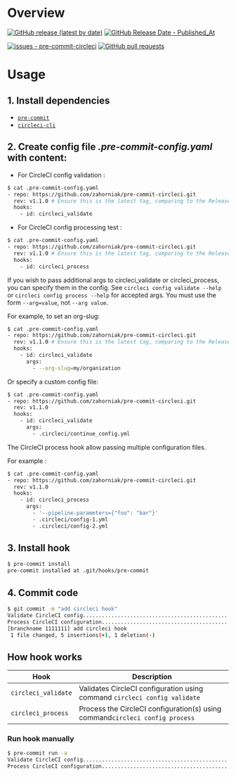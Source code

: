 # Overview

[![GitHub release (latest by date)](https://img.shields.io/github/v/release/zahorniak/pre-commit-circleci?label=latest%20release)](https://github.com/zahorniak/pre-commit-circleci/releases/)
[![GitHub Release Date - Published_At](https://img.shields.io/github/release-date/zahorniak/pre-commit-circleci)](https://github.com/zahorniak/pre-commit-circleci/releases/)

[![issues - pre-commit-circleci](https://img.shields.io/github/issues/zahorniak/pre-commit-circleci)](https://github.com/zahorniak/pre-commit-circleci/issues)
[![GitHub pull requests](https://img.shields.io/github/issues-pr/zahorniak/pre-commit-circleci)](https://github.com/zahorniak/pre-commit-circleci/pulls)

# Usage

## 1. Install dependencies

- [`pre-commit`](https://pre-commit.com/#install)
- [`circleci-cli`](https://circleci.com/docs/2.0/local-cli/#installation)

## 2. Create config file _.pre-commit-config.yaml_ with content:

- For CircleCI config validation :

```bash
$ cat .pre-commit-config.yaml
- repo: https://github.com/zahorniak/pre-commit-circleci.git
  rev: v1.1.0 # Ensure this is the latest tag, comparing to the Releases tab
  hooks:
    - id: circleci_validate
```

- For CircleCI config processing test :

```bash
$ cat .pre-commit-config.yaml
- repo: https://github.com/zahorniak/pre-commit-circleci.git
  rev: v1.1.0 # Ensure this is the latest tag, comparing to the Releases tab
  hooks:
    - id: circleci_process
```

If you wish to pass additional args to circleci_validate or circleci_process,
you can specify them in the config. See `circleci config validate --help` or
`circleci config process --help` for accepted args. You must use the form
`--arg=value`, not `--arg value`.

For example, to set an org-slug:

```bash
$ cat .pre-commit-config.yaml
- repo: https://github.com/zahorniak/pre-commit-circleci.git
  rev: v1.1.0 # Ensure this is the latest tag, comparing to the Releases tab
  hooks:
    - id: circleci_validate
      args:
        - --org-slug=my/organization
```

Or specify a custom config file:

```bash
$ cat .pre-commit-config.yaml
- repo: https://github.com/zahorniak/pre-commit-circleci.git
  rev: v1.1.0
  hooks:
    - id: circleci_validate
      args:
        - .circleci/continue_config.yml
```

The CircleCI process hook allow passing multiple configuration files.

For example :

```bash
$ cat .pre-commit-config.yaml
- repo: https://github.com/zahorniak/pre-commit-circleci.git
  rev: v1.1.0
  hooks:
    - id: circleci_process
      args:
        - '--pipeline-parameters={"foo": "bar"}'
        - .circleci/config-1.yml
        - .circleci/config-2.yml
```

## 3. Install hook

```bash
$ pre-commit install
pre-commit installed at .git/hooks/pre-commit
```

## 4. Commit code

```bash
$ git commit -m "add circleci hook"
Validate CircleCI config.................................................Passed
Process CircleCI configuration...........................................Passed
[branchname 1111111] add circleci hook
 1 file changed, 5 insertions(+), 1 deletion(-)
```

## How hook works

| Hook                | Description                                                                  |
| ------------------- | ---------------------------------------------------------------------------- |
| `circleci_validate` | Validates CircleCI configuration using command `circleci config validate`    |
| `circleci_process`  | Process the CircleCI configuration(s) using command`circleci config process` |

### Run hook manually

```bash
$ pre-commit run -a
Validate CircleCI config.................................................Passed
Process CircleCI configuration...........................................Passed
```
